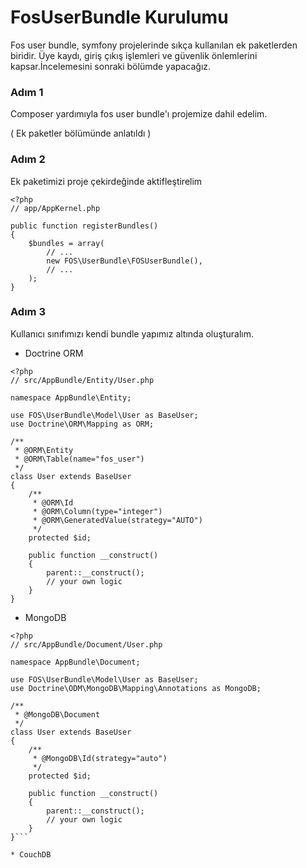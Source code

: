 # FosUserBundle Kurulumu

Fos user bundle, symfony projelerinde sıkça kullanılan ek paketlerden biridir. Üye kaydı, giriş çıkış işlemleri ve güvenlik önlemlerini kapsar.İncelemesini sonraki bölümde yapacağız.

### Adım 1

Composer yardımıyla fos user bundle'ı projemize dahil edelim.

( Ek paketler bölümünde anlatıldı )

### Adım 2

Ek paketimizi proje çekirdeğinde aktifleştirelim

```
<?php
// app/AppKernel.php

public function registerBundles()
{
    $bundles = array(
        // ...
        new FOS\UserBundle\FOSUserBundle(),
        // ...
    );
}
```
### Adım 3

Kullanıcı sınıfımızı kendi bundle yapımız altında oluşturalım.

* Doctrine ORM

```
<?php
// src/AppBundle/Entity/User.php

namespace AppBundle\Entity;

use FOS\UserBundle\Model\User as BaseUser;
use Doctrine\ORM\Mapping as ORM;

/**
 * @ORM\Entity
 * @ORM\Table(name="fos_user")
 */
class User extends BaseUser
{
    /**
     * @ORM\Id
     * @ORM\Column(type="integer")
     * @ORM\GeneratedValue(strategy="AUTO")
     */
    protected $id;

    public function __construct()
    {
        parent::__construct();
        // your own logic
    }
}
```
* MongoDB 


```
<?php
// src/AppBundle/Document/User.php

namespace AppBundle\Document;

use FOS\UserBundle\Model\User as BaseUser;
use Doctrine\ODM\MongoDB\Mapping\Annotations as MongoDB;

/**
 * @MongoDB\Document
 */
class User extends BaseUser
{
    /**
     * @MongoDB\Id(strategy="auto")
     */
    protected $id;

    public function __construct()
    {
        parent::__construct();
        // your own logic
    }
}```

* CouchDB

```
<?php
// src/AppBundle/CouchDocument/User.php

namespace AppBundle\CouchDocument;

use FOS\UserBundle\Model\User as BaseUser;
use Doctrine\ODM\CouchDB\Mapping\Annotations as CouchDB;

/**
 * @CouchDB\Document
 */
class User extends BaseUser
{
    /**
     * @CouchDB\Id
     */
    protected $id;

    public function __construct()
    {
        parent::__construct();
        // your own logic
    }
}
```
### Adım 4

security.yml dosyamızın içerisindeki herşeyi silip aşağıdaki kodları ekliyoruz.
```
# app/config/security.yml
security:
    encoders:
        FOS\UserBundle\Model\UserInterface: bcrypt

    role_hierarchy:
        ROLE_ADMIN:       ROLE_USER
        ROLE_SUPER_ADMIN: ROLE_ADMIN

    providers:
        fos_userbundle:
            id: fos_user.user_provider.username

    firewalls:
        main:
            pattern: ^/
            form_login:
                provider: fos_userbundle
                csrf_provider: security.csrf.token_manager # Use form.csrf_provider instead for Symfony <2.4

            logout:       true
            anonymous:    true

    access_control:
        - { path: ^/login$, role: IS_AUTHENTICATED_ANONYMOUSLY }
        - { path: ^/register, role: IS_AUTHENTICATED_ANONYMOUSLY }
        - { path: ^/resetting, role: IS_AUTHENTICATED_ANONYMOUSLY }
        - { path: ^/admin/, role: ROLE_ADMIN }
        ```

### Adım 5

config.yml dosyamızın içine aşağıdaki ayar satırlarımızı ekliyoruz.
```
# app/config/config.yml
fos_user:
    db_driver: orm # other valid values are 'mongodb', 'couchdb' and 'propel'
    firewall_name: main
    user_class: AppBundle\Entity\User
    ```
    
Symfony projemizin yönlendirme ayarlarını algılaması için routing.yml dosyamıza aşağıdaki routing ayarlarını ekliyoruz.
```
# app/config/routing.yml
fos_user:
    resource: "@FOSUserBundle/Resources/config/routing/all.xml"```
    
    